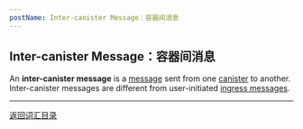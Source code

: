 ```yaml
---
postName: Inter-canister Message：容器间消息
---
```

## Inter-canister Message：容器间消息

An **inter-canister message** is a [message](../M/messages) sent from one [canister](../C/canisters) to another. Inter-canister messages are different from user-initiated [ingress messages](ingressmessage).

---
[返回词汇目录](../glossary)
